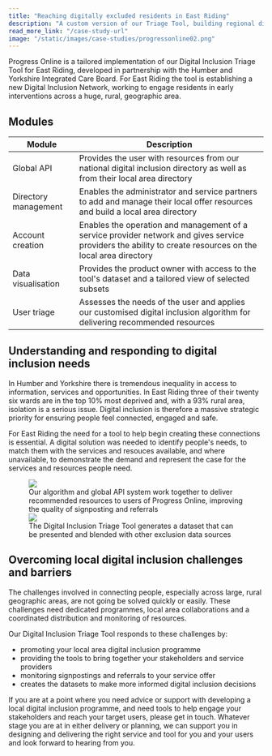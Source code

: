 ```yaml
---
title: "Reaching digitally excluded residents in East Riding"
description: "A custom version of our Triage Tool, building regional digital inclusion networks and skills campaigns."
read_more_link: "/case-study-url"
image: "/static/images/case-studies/progressonline02.png"
---
```


Progress Online is a tailored implementation of our Digital Inclusion Triage Tool for East Riding, developed in partnership with the Humber and Yorkshire Integrated Care Board. For East Riding the tool is establishing a new Digital Inclusion Network, working to engage residents in early interventions across a huge, rural, geographic area. 

<section>
  <h2>Modules</h2>
  <table>
    <thead>
      <tr>
<th>Module</th>
        <th>Description</th>
      </tr>
    </thead>
    <tbody>
      <tr>
        <td>Global API</td>
        <td>Provides the user with resources from our national digital inclusion directory as well as from their local area directory</td>
      </tr>
      <tr>
        <td>Directory management</td>
        <td>Enables the administrator and service partners to add and manage their local offer resources and build a local area directory</td>
      </tr>
      <tr>
        <td>Account creation</td>
        <td>Enables the operation and management of a service provider network and gives service providers the ability to create resources on the local area directory </td>
      </tr>
      <tr>
        <td>Data visualisation</td>
        <td>Provides the product owner with access to the tool's dataset and a tailored view of selected subsets</td>
      </tr>
      <tr>
        <td>User triage</td>
        <td>Assesses the needs of the user and applies our customised digital inclusion algorithm for delivering recommended resources</td>
      </tr>
    </tbody>
  </table>
</section>

Understanding and responding to digital inclusion needs
---------------------------------------------------------------------------------------------------------------------------------
In Humber and Yorkshire there is tremendous inequality in access to information, services and opportunities. In East Riding three of their twenty six wards are in the top 10% most deprived and, with a 93% rural area, isolation is a serious issue. Digital inclusion is therefore a massive strategic priority for ensuring people feel connected, engaged and safe.  

For East Riding the need for a tool to help begin creating these connections is essential. A digital solution was needed to identify people's needs, to match them with the services and resouces available, and where unavailable, to demonstrate the demand and represent the case for the services and resources people need.  

<figure>
  <img src="{{ '/static/images/use-cases/prog-online01.png' | url }}" />
  <figcaption>
    Our algorithm and global API system work together to deliver recommended resources to users of Progress Online, improving the quality of signposting and referrals
  </figcaption>
   <img src="{{ '/static/images/use-cases/prog-online02.png' | url }}" />
  <figcaption>
    The Digital Inclusion Triage Tool generates a dataset that can be presented and blended with other exclusion data sources 
  </figcaption>
</figure>

Overcoming local digital inclusion challenges and barriers
---------------------------------------------------------------------------------------------------------------------------------
The challenges involved in connecting people, especially across large, rural geographic areas, are not going be solved quickly or easily. These challenges need dedicated programmes, local area collaborations and a coordinated distribution and monitoring of resources. 

Our Digital Inclusion Triage Tool responds to these challenges by: 
- promoting your local area digital inclusion programme
- providing the tools to bring together your stakeholders and service providers
- monitoring signpostings and referrals to your service offer
- creates the datasets to make more informed digital inclusion decisions

If you are at a point where you need advice or support with developing a local digital inclusion programme, and need tools to help engage your stakeholders and reach your target users, please get in touch. Whatever stage you are at in either delivery or planning, we can support you in designing and delivering the right service and tool for you and your users and look forward to hearing from you. 

